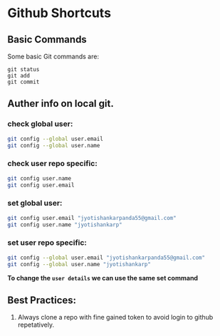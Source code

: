 # Github Shortcuts

## Basic Commands
Some basic Git commands are:
```
git status
git add
git commit
```

## Auther info on local git.
### check global user:
```bash
git config --global user.email
git config --global user.name
```

### check user repo specific:
```bash
git config user.name
git config user.email
```

### set global user:
```bash
git config user.email "jyotishankarpanda55@gmail.com"
git config user.name "jyotishankarp"
```

### set user repo specific:
```bash
git config --global user.email "jyotishankarpanda55@gmail.com"
git config --global user.name "jyotishankarp"
```

**To change the `user details` we can use the same set command**


## Best Practices:
1. Always clone a repo with fine gained token to avoid login to github repetatively.
